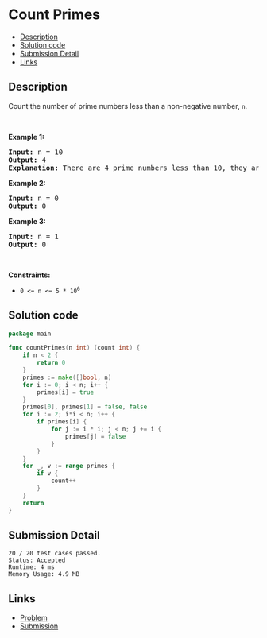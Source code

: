 # Count Primes

- [Description](#description)
- [Solution code](#solution-code)
- [Submission Detail](#submission-detail)
- [Links](#links)

## Description

<div><p>Count the number of prime numbers less than a non-negative number, <code>n</code>.</p>

<p>&nbsp;</p>
<p><strong>Example 1:</strong></p>

<pre><strong>Input:</strong> n = 10
<strong>Output:</strong> 4
<strong>Explanation:</strong> There are 4 prime numbers less than 10, they are 2, 3, 5, 7.
</pre>

<p><strong>Example 2:</strong></p>

<pre><strong>Input:</strong> n = 0
<strong>Output:</strong> 0
</pre>

<p><strong>Example 3:</strong></p>

<pre><strong>Input:</strong> n = 1
<strong>Output:</strong> 0
</pre>

<p>&nbsp;</p>
<p><strong>Constraints:</strong></p>

<ul>
	<li><code>0 &lt;= n &lt;= 5 * 10<sup>6</sup></code></li>
</ul>
</div>

## Solution code

```go
package main

func countPrimes(n int) (count int) {
	if n < 2 {
		return 0
	}
	primes := make([]bool, n)
	for i := 0; i < n; i++ {
		primes[i] = true
	}
	primes[0], primes[1] = false, false
	for i := 2; i*i < n; i++ {
		if primes[i] {
			for j := i * i; j < n; j += i {
				primes[j] = false
			}
		}
	}
	for _, v := range primes {
		if v {
			count++
		}
	}
	return
}
```

## Submission Detail

```
20 / 20 test cases passed.
Status: Accepted
Runtime: 4 ms
Memory Usage: 4.9 MB
```

## Links

- [Problem](https://leetcode.com/problems/count-primes/)
- [Submission](https://leetcode.com/submissions/detail/410179848/)
